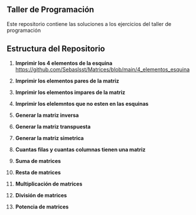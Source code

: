 ## Taller de Programación 
Este repositorio contiene las soluciones a los ejercicios del taller de programación

## Estructura del Repositorio 
1. **Imprimir los 4 elementos de la esquina**
   https://github.com/Sebaslsst/Matrices/blob/main/4_elementos_esquina
2. **Imprimir los elementos pares de la matriz**
   
3. **Imprimir los elementos impares de la matriz**
   
4. **Imprimir los elelemntos que no esten en las esquinas**
   
5. **Generar la matriz inversa**
    
6. **Generar la matriz transpuesta**
    
7. **Generar la matriz simetrica**
    
8. **Cuantas filas y cuantas columnas tienen una matriz**
    
9. **Suma de matrices**
    
10. **Resta de matrices**
    
11. **Multiplicación de matrices**
    
12. **División de matrices**
    
13. **Potencia de matrices**

